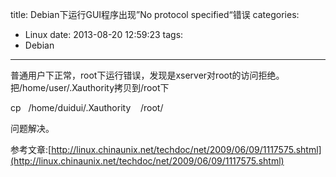 title: Debian下运行GUI程序出现”No protocol specified“错误
categories:
  - Linux
date: 2013-08-20 12:59:23
tags:
  - Debian
---

普通用户下正常，root下运行错误，发现是xserver对root的访问拒绝。
把/home/user/.Xauthority拷贝到/root下

cp   /home/duidui/.Xauthority    /root/

问题解决。

参考文章:[http://linux.chinaunix.net/techdoc/net/2009/06/09/1117575.shtml](http://linux.chinaunix.net/techdoc/net/2009/06/09/1117575.shtml)